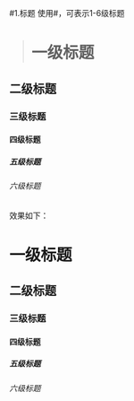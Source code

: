  #1.标题
 使用#，可表示1-6级标题
 
 ># 一级标题
## 二级标题
### 三级标题
#### 四级标题
##### 五级标题
###### 六级标题

效果如下：
# 一级标题
## 二级标题
### 三级标题
#### 四级标题
##### 五级标题
###### 六级标题

